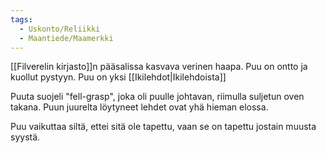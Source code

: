 ```yaml
---
tags:
  - Uskonto/Reliikki
  - Maantiede/Maamerkki
---
```

[[Filverelin kirjasto]]n pääsalissa kasvava verinen haapa. Puu on ontto ja kuollut pystyyn. Puu on yksi [[Ikilehdot|Ikilehdoista]]

Puuta suojeli "fell-grasp", joka oli puulle johtavan, riimulla suljetun oven takana. Puun juurelta löytyneet lehdet ovat yhä hieman elossa.

Puu vaikuttaa siltä, ettei sitä ole tapettu, vaan se on tapettu jostain muusta syystä.